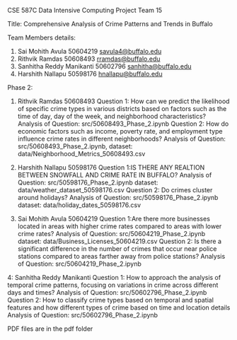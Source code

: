 CSE 587C Data Intensive Computing Project Team 15

Title: Comprehensive Analysis of Crime Patterns and Trends in Buffalo

Team Members details:

1. Sai Mohith Avula 50604219 savula4@buffalo.edu
2. Rithvik Ramdas 50608493 rramdas@buffalo.edu
3. Sanhitha Reddy Manikanti 50602796 sanhitha@buffalo.edu
4. Harshith Nallapu 50598176 hnallapu@buffalo.edu

Phase 2:

1. Rithvik Ramdas 50608493
Question 1: How can we predict the likelihood of specific crime types in various districts based on factors such as the time of day, day of the week, and neighborhood characteristics?
Analysis of Question: src/50608493_Phase_2.ipynb
Question 2: How do economic factors such as income, poverty rate, and employment type influence crime rates in different neighborhoods?
Analysis of Question: src/50608493_Phase_2.ipynb, dataset: data/Neighborhood_Metrics_50608493.csv

2. Harshith Nallapu 50598176
Question 1:IS THERE ANY REALTION BETWEEN SNOWFALL AND CRIME RATE IN BUFFALO?
Analysis of Question: src/50598176_Phase_2.ipynb dataset: data/weather_dataset_50598176.csv
Question 2: Do crimes cluster around holidays?
Analysis of Question: src/50598176_Phase_2.ipynb dataset: data/holiday_dates_50598176.csv

3. Sai Mohith Avula 50604219
Question 1:Are there more businesses located in areas with higher crime rates compared to areas with lower crime rates?
Analysis of Question: src/50604219_Phase_2.ipynb dataset: data/Business_Licenses_50604219.csv
Question 2: Is there a  significant difference in the number of crimes that occur near police stations compared to areas farther away from police stations?
Analysis of Question: src/50604219_Phase_2.ipynb 

4: Sanhitha Reddy Manikanti
Question 1: How to approach the analysis of temporal crime patterns, focusing on variations in crime across different days and times?
Analysis of Question: src/50602796_Phase_2.ipynb
Question 2:  How to classify crime types based on temporal and spatial features and how different types of crime based on time and location details
Analysis of Question: src/50602796_Phase_2.ipynb

PDF files are in the pdf folder
